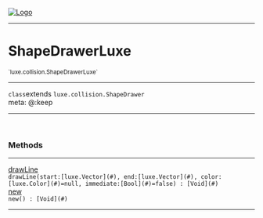 
[![Logo](../../../images/logo.png)](../../../api/index.html)

---



<h1>ShapeDrawerLuxe</h1>
<small>`luxe.collision.ShapeDrawerLuxe`</small>



---

`class`extends <code><span>luxe.collision.ShapeDrawer</span></code>
<span class="meta">
<br/>meta: @:keep
</span>


---


&nbsp;
&nbsp;










<h3>Methods</h3> <hr/><span class="method apipage">
            <a name="drawLine"><a class="lift" href="#drawLine">drawLine</a></a><div class="clear"></div>
            <code class="signature apipage">drawLine(start:[luxe.Vector](#)<span></span>, end:[luxe.Vector](#)<span></span>, color:[luxe.Color](#)<span>=null</span>, immediate:[Bool](#)<span>=false</span>) : [Void](#)</code><br/><span class="small_desc_flat"></span>
        </span>
    <span class="method apipage">
            <a name="new"><a class="lift" href="#new">new</a></a><div class="clear"></div>
            <code class="signature apipage">new() : [Void](#)</code><br/><span class="small_desc_flat"></span>
        </span>
    






---

&nbsp;
&nbsp;
&nbsp;
&nbsp;